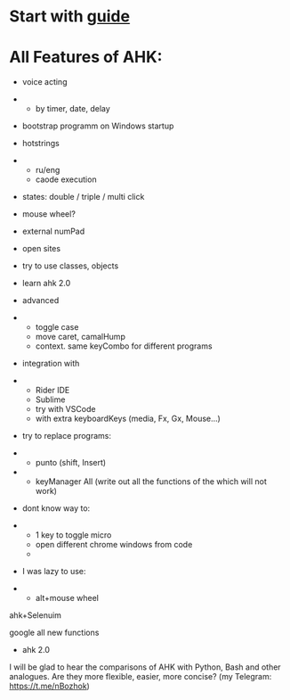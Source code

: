 

# Start with [guide](https://github.com/gggittt/autoHotKeyAHK/blob/main/guide.md)





<!--- 

todo расписать чёткий план для каждой фичи. чтобы была понятна длина видео для youTube 
можно и текстовик о том как я пишу сценарии. и сам эту тему погугли


Выполнение циклов и обработка окон, файлов и папок
Получение полного пути и имени процесса, владеющего определенным окном (#WinGetProcess)
Изменение клавиш для маскирования событий Win или Alt (#MenuMaskKey)

ahk create file 

try
{
    FileCopy, file1.txt, C:\folder
    FileDelete, C:\folder\old.txt
}
catch
    MsgBox An error occured!

    

1. test
3. 2
1. 3
1. 4

---
# test
----
test2
--

1. 1
2. 2
   2.1 dsf sd
-->






# All Features of AHK:
- voice acting
- - by timer, date, delay 
- bootstrap programm on Windows startup
- hotstrings
- - ru/eng
  - caode execution
- states: double / triple / multi click 
- mouse wheel?
- external numPad
- open sites
- try to use classes, objects
- learn ahk 2.0
- advanced
- - toggle case
  - move caret, camalHump
  - context. same keyCombo for different programs
- integration with
- - Rider IDE
  - Sublime
  - try with VSCode
  - with extra keyboardKeys (media, Fx, Gx, Mouse...)
- try to replace programs:
- - punto (shift, Insert)
- - keyManager All (write out all the functions of the which will not work)
 
- dont know way to:
- - 1 key to toggle micro
  - open different chrome windows from code
  - 

- I was lazy to use:
- - alt+mouse wheel

ahk+Selenuim

google all new functions 
  - ahk 2.0


I will be glad to hear the comparisons of AHK with Python, Bash and other analogues. Are they more flexible, easier, more concise? (my Telegram: https://t.me/nBozhok)








